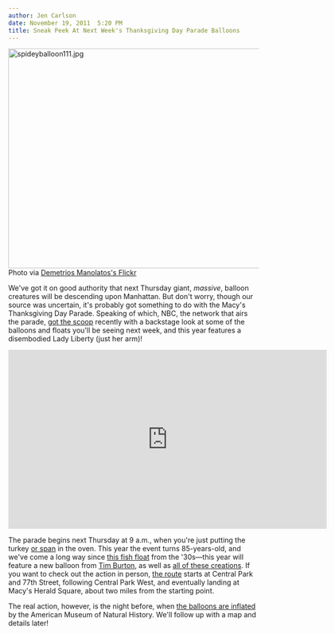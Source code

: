 ```yaml
---
author: Jen Carlson
date: November 19, 2011  5:20 PM
title: Sneak Peek At Next Week's Thanksgiving Day Parade Balloons
---
```


<p><span class="mt-enclosure mt-enclosure-image" style="display: inline;"> <img alt="spideyballoon111.jpg" src="https://web.archive.org/web/20111119231147im_/http://gothamist.com/attachments/arts_jen/spideyballoon111.jpg" width="640" height="442" class="image-none"> </span><br>
<span class="photo_caption">Photo via <a href="https://web.archive.org/web/20111119231147/http://www.flickr.com/photos/devilforhire/5205638421/">Demetrios Manolatos&apos;s Flickr</a></span></p>

<p>We&apos;ve got it on good authority that next Thursday giant, <em>massive</em>, balloon creatures will be descending upon Manhattan. But don&apos;t worry, though our source was uncertain, it&apos;s probably got something to do with the Macy&apos;s Thanksgiving Day Parade. Speaking of which, NBC, the network that airs the parade, <a href="https://web.archive.org/web/20111119231147/http://www.nbcudirect.com/paradeballoons111711/">got the scoop</a> recently with a backstage look at some of the balloons and floats you&apos;ll be seeing next week, and this year features a disembodied Lady Liberty (just her arm)! </p>

<p><iframe width="640" height="360" src="https://web.archive.org/web/20111119231147if_/http://www.youtube.com/embed/ap_M-eXdkKg" frameborder="0" allowfullscreen></iframe></p>

<p>The parade begins next Thursday at 9 a.m., when you&apos;re just putting the turkey <a href="https://web.archive.org/web/20111119231147/http://gothamist.com/2011/11/16/gothamists_guide_to_the_best_boxed.php">or span</a> in the oven. This year the event turns 85-years-old, and we&apos;ve come a long way since <a href="https://web.archive.org/web/20111119231147/http://gothamist.com/2008/11/26/flashback_old_time_thanksgiving_day.php">this fish float</a> from the &apos;30s&#x2014;this year will feature a new balloon from <a href="https://web.archive.org/web/20111119231147/http://gothamist.com/2011/10/21/tim_burton_will_have_creepy_balloon.php">Tim Burton</a>, as well as <a href="https://web.archive.org/web/20111119231147/http://social.macys.com/parade2011/?cm_mmc=VanityUrl-_-parade-_-n-_-n#/parade-line-up">all of these creations</a>. If you want to check out the action in person, <a href="https://web.archive.org/web/20111119231147/http://social.macys.com/parade2011/?cm_mmc=VanityUrl-_-parade-_-n-_-n#/parade-route">the route</a> starts at Central Park and 77th Street, following Central Park West, and eventually landing at Macy&apos;s Herald Square, about two miles from the starting point.</p>

<p>The real action, however, is the night before, when <a href="https://web.archive.org/web/20111119231147/http://gothamist.com/2010/11/24/panda_spidey_thanksgiving_parade_ba.php">the balloons are inflated</a> by the American Museum of Natural History. We&apos;ll follow up with a map and details later!</p>